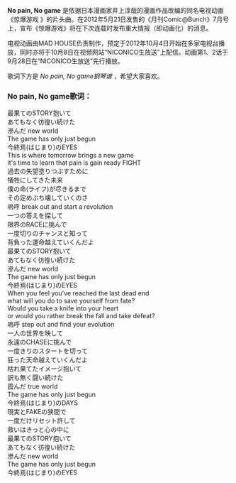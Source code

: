 

**No pain, No game** 是依据日本漫画家井上淳哉的漫画作品改编的同名电视动画《惊爆游戏
》的片头曲。在2012年5月21日发售的《月刊Comic@Bunch》7月号上，宣布《惊爆游戏》将在下次连载时发布重大情报（即动画化）的消息。

  
电视动画由MAD
HOUSE负责制作，预定于2012年10月4日开始在多家电视台播放，同时亦将于10月8日在视频网站“NICONICO生放送”上配信。动画第1、2话于9月28日在“NICONICO生放送”先行播放。

  
歌词下方是 _No pain, No game钢琴谱_ ，希望大家喜欢。

### No pain, No game歌词：

最果てのSTORY抱いて  
あてもなく彷徨い続けた  
滲んだ new world  
The game has only just begun  
今終焉(はじまり)のEYES  
This is where tomorrow brings a new game  
it's time to learn that pain is gain ready FIGHT  
過去の失望塗りつぶすために  
犠牲にしてきた未来  
僕の命(ライフ)が尽きるまで  
その定めぶち壊していくのさ  
嗚呼 break out and start a revolution  
一つの答えを探して  
限界のRACEに挑んで  
一度切りのチャンスと知って  
背負った運命越えていくんだよ  
最果てのSTORY抱いて  
あてもなく彷徨い続けた  
滲んだ new world  
The game has only just begun  
今終焉(はじまり)のEYES  
When you feel you've reached the last dead end  
what will you do to save yourself from fate?  
Would you take a knife into your heart  
or would you rather break the fall and take defeat?  
嗚呼 step out and find your evolution  
一人の世界を映して  
永遠のCHASEに挑んで  
一度きりのスタートを切って  
狂った天命越えていくんだよ  
枯れ果てたイメージ抱いて  
訳も無く闘い続けた  
霞んだ true world  
The game has only just begun  
今終焉(はじまり)のDAYS  
現実とFAKEの狭間で  
一度だけリセット許して  
救いはきっと心の中に  
最果てのSTORY抱いて  
あてもなく彷徨い続けた  
滲んだ new world  
The game has only just begun  
今終焉(はじまり)のEYES

